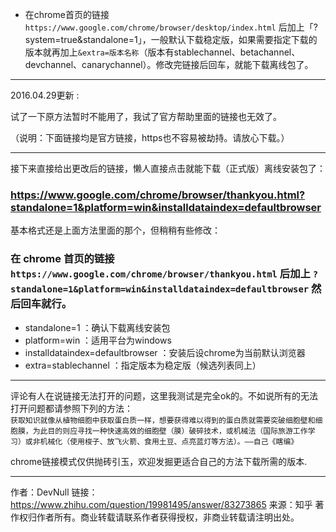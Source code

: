 * 在chrome首页的链接 `https://www.google.com/chrome/browser/desktop/index.html` 后加上「?system=true&standalone=1」，一般默认下载稳定版，如果需要指定下载的版本就再加上`&extra=版本名称`（版本有stablechannel、betachannel、devchannel、canarychannel）。修改完链接后回车，就能下载离线包了。

*************
2016.04.29更新 :<br />

试了一下原方法暂时不能用了，我试了官方帮助里面的链接也无效了。<br />

（说明：下面链接均是官方链接，https也不容易被劫持。请放心下载。）

**************
接下来直接给出更改后的链接，懒人直接点击就能下载（正式版）离线安装包了：<br />
### https://www.google.com/chrome/browser/thankyou.html?standalone=1&platform=win&installdataindex=defaultbrowser

基本格式还是上面方法里面的那个，但稍稍有些修改：<br />
### 在 chrome 首页的链接 `https://www.google.com/chrome/browser/thankyou.html` 后加上 `?standalone=1&platform=win&installdataindex=defaultbrowser` 然后回车就行。<br />

* standalone=1 ：确认下载离线安装包 
* platform=win ：适用平台为windows
* installdataindex=defaultbrowser  ：安装后设chrome为当前默认浏览器
* extra=stablechannel  ：指定版本为稳定版（候选列表同上）

**************
评论有人在说链接无法打开的问题，这里我测试是完全ok的。不如说所有的无法打开问题都请参照下列的方法：<br />
`获取知识就像从植物细胞中获取蛋白质一样，想要获得难以得到的蛋白质就需要突破细胞壁和细胞膜，为此目的则应寻找一种快速高效的细胞壁（膜）破碎技术，或机械法（国际旅游工作学习）或非机械化（使用梭子、放飞火箭、食用土豆、点亮蓝灯等方法）。——自己《瞎编》`

chrome链接模式仅供抛砖引玉，欢迎发掘更适合自己的方法下载所需的版本.

 
**********************



作者：DevNull
链接：https://www.zhihu.com/question/19981495/answer/83273865
来源：知乎
著作权归作者所有。商业转载请联系作者获得授权，非商业转载请注明出处。

